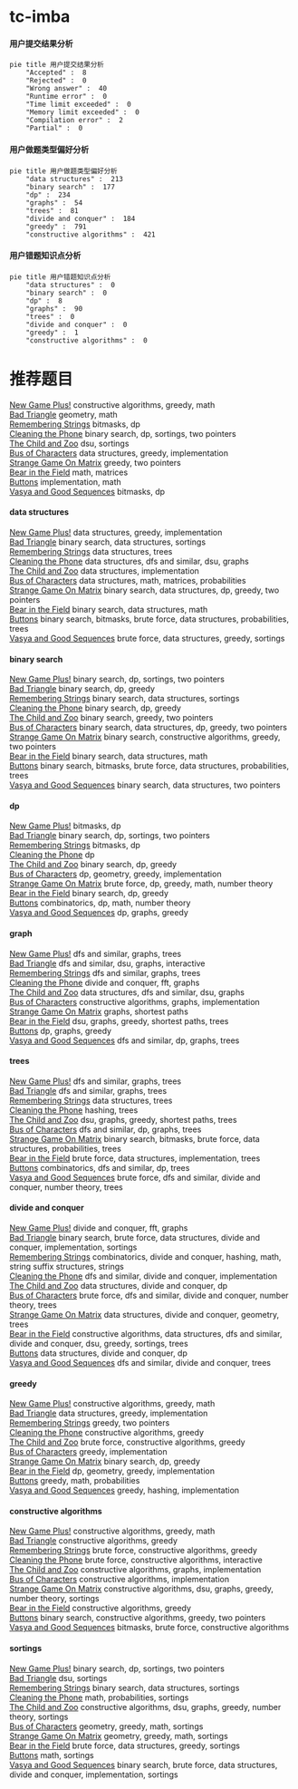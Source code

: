 # tc-imba
<!-- tabs:start -->
#### **用户提交结果分析**

```mermaid
pie title 用户提交结果分析
    "Accepted" :  8
    "Rejected" :  0
    "Wrong answer" :  40
    "Runtime error" :  0
    "Time limit exceeded" :  0
    "Memory limit exceeded" :  0
    "Compilation error" :  2
    "Partial" :  0
```
#### **用户做题类型偏好分析**

```mermaid
pie title 用户做题类型偏好分析
    "data structures" :  213
    "binary search" :  177
    "dp" :  234
    "graphs" :  54
    "trees" :  81
    "divide and conquer" :  184
    "greedy" :  791
    "constructive algorithms" :  421
```
#### **用户错题知识点分析**

```mermaid
pie title 用户错题知识点分析
    "data structures" :  0
    "binary search" :  0
    "dp" :  8
    "graphs" :  90
    "trees" :  0
    "divide and conquer" :  0
    "greedy" :  1
    "constructive algorithms" :  0
```
<!-- tabs:end -->
# 推荐题目
[New Game Plus!](https://codeforces.com/contest/1457/problem/E)		constructive algorithms,
                        greedy,
                        math		  
[Bad Triangle](http://codeforces.com/problemset/problem/1398/A)		geometry,
                        math		  
[Remembering Strings](http://codeforces.com/problemset/problem/543/C)		bitmasks,
                        dp		  
[Cleaning the Phone](http://codeforces.com/problemset/problem/1475/D)		binary search,
                        dp,
                        sortings,
                        two pointers		  
[The Child and Zoo](https://codeforces.com/contest/438/problem/B)		dsu,
                        sortings		  
[Bus of Characters](http://codeforces.com/problemset/problem/982/B)		data structures,
                        greedy,
                        implementation		  
[Strange Game On Matrix](http://codeforces.com/problemset/problem/873/C)		greedy,
                        two pointers		  
[Bear in the Field](http://codeforces.com/problemset/problem/385/E)		math,
                        matrices		  
[Buttons](http://codeforces.com/problemset/problem/268/B)		implementation,
                        math		  
[Vasya and Good Sequences](http://codeforces.com/problemset/problem/1030/E)		bitmasks,
                        dp		  
<!-- tabs:start -->
#### **data structures**
[New Game Plus!](http://codeforces.com/problemset/problem/982/B)		data structures,
                        greedy,
                        implementation		  
[Bad Triangle](http://codeforces.com/problemset/problem/198/E)		binary search,
                        data structures,
                        sortings		  
[Remembering Strings](http://codeforces.com/problemset/problem/1344/E)		data structures,
                        trees		  
[Cleaning the Phone](http://codeforces.com/problemset/problem/920/E)		data structures,
                        dfs and similar,
                        dsu,
                        graphs		  
[The Child and Zoo](https://codeforces.com/contest/462/problem/E)		data structures,
                        implementation		  
[Bus of Characters](http://codeforces.com/problemset/problem/1286/D)		data structures,
                        math,
                        matrices,
                        probabilities		  
[Strange Game On Matrix](http://codeforces.com/problemset/problem/1492/C)		binary search,
                        data structures,
                        dp,
                        greedy,
                        two pointers		  
[Bear in the Field](http://codeforces.com/problemset/problem/1490/G)		binary search,
                        data structures,
                        math		  
[Buttons](http://codeforces.com/problemset/problem/1479/D)		binary search,
                        bitmasks,
                        brute force,
                        data structures,
                        probabilities,
                        trees		  
[Vasya and Good Sequences](http://codeforces.com/problemset/problem/1497/A)		brute force,
                        data structures,
                        greedy,
                        sortings		  
#### **binary search**
[New Game Plus!](http://codeforces.com/problemset/problem/1475/D)		binary search,
                        dp,
                        sortings,
                        two pointers		  
[Bad Triangle](http://codeforces.com/problemset/problem/679/B)		binary search,
                        dp,
                        greedy		  
[Remembering Strings](http://codeforces.com/problemset/problem/198/E)		binary search,
                        data structures,
                        sortings		  
[Cleaning the Phone](http://codeforces.com/problemset/problem/727/F)		binary search,
                        dp,
                        greedy		  
[The Child and Zoo](http://codeforces.com/problemset/problem/609/D)		binary search,
                        greedy,
                        two pointers		  
[Bus of Characters](http://codeforces.com/problemset/problem/1492/C)		binary search,
                        data structures,
                        dp,
                        greedy,
                        two pointers		  
[Strange Game On Matrix](http://codeforces.com/problemset/problem/1463/D)		binary search,
                        constructive algorithms,
                        greedy,
                        two pointers		  
[Bear in the Field](http://codeforces.com/problemset/problem/1490/G)		binary search,
                        data structures,
                        math		  
[Buttons](http://codeforces.com/problemset/problem/1479/D)		binary search,
                        bitmasks,
                        brute force,
                        data structures,
                        probabilities,
                        trees		  
[Vasya and Good Sequences](http://codeforces.com/problemset/problem/1436/E)		binary search,
                        data structures,
                        two pointers		  
#### **dp**
[New Game Plus!](http://codeforces.com/problemset/problem/543/C)		bitmasks,
                        dp		  
[Bad Triangle](http://codeforces.com/problemset/problem/1475/D)		binary search,
                        dp,
                        sortings,
                        two pointers		  
[Remembering Strings](http://codeforces.com/problemset/problem/1030/E)		bitmasks,
                        dp		  
[Cleaning the Phone](http://codeforces.com/problemset/problem/1142/D)		dp		  
[The Child and Zoo](http://codeforces.com/problemset/problem/679/B)		binary search,
                        dp,
                        greedy		  
[Bus of Characters](http://codeforces.com/problemset/problem/671/A)		dp,
                        geometry,
                        greedy,
                        implementation		  
[Strange Game On Matrix](http://codeforces.com/problemset/problem/891/A)		brute force,
                        dp,
                        greedy,
                        math,
                        number theory		  
[Bear in the Field](http://codeforces.com/problemset/problem/727/F)		binary search,
                        dp,
                        greedy		  
[Buttons](http://codeforces.com/problemset/problem/1174/E)		combinatorics,
                        dp,
                        math,
                        number theory		  
[Vasya and Good Sequences](http://codeforces.com/problemset/problem/1476/C)		dp,
                        graphs,
                        greedy		  
#### **graph**
[New Game Plus!](http://codeforces.com/problemset/problem/825/G)		dfs and similar,
                        graphs,
                        trees		  
[Bad Triangle](http://codeforces.com/problemset/problem/750/H)		dfs and similar,
                        dsu,
                        graphs,
                        interactive		  
[Remembering Strings](http://codeforces.com/problemset/problem/369/C)		dfs and similar,
                        graphs,
                        trees		  
[Cleaning the Phone](https://codeforces.com/contest/1219/problem/B)		divide and conquer,
                        fft,
                        graphs		  
[The Child and Zoo](http://codeforces.com/problemset/problem/920/E)		data structures,
                        dfs and similar,
                        dsu,
                        graphs		  
[Bus of Characters](http://codeforces.com/problemset/problem/550/D)		constructive algorithms,
                        graphs,
                        implementation		  
[Strange Game On Matrix](http://codeforces.com/problemset/problem/666/B)		graphs,
                        shortest paths		  
[Bear in the Field](http://codeforces.com/problemset/problem/1245/D)		dsu,
                        graphs,
                        greedy,
                        shortest paths,
                        trees		  
[Buttons](http://codeforces.com/problemset/problem/1476/C)		dp,
                        graphs,
                        greedy		  
[Vasya and Good Sequences](http://codeforces.com/problemset/problem/682/C)		dfs and similar,
                        dp,
                        graphs,
                        trees		  
#### **trees**
[New Game Plus!](http://codeforces.com/problemset/problem/825/G)		dfs and similar,
                        graphs,
                        trees		  
[Bad Triangle](http://codeforces.com/problemset/problem/369/C)		dfs and similar,
                        graphs,
                        trees		  
[Remembering Strings](http://codeforces.com/problemset/problem/1344/E)		data structures,
                        trees		  
[Cleaning the Phone](http://codeforces.com/problemset/problem/1252/F)		hashing,
                        trees		  
[The Child and Zoo](http://codeforces.com/problemset/problem/1245/D)		dsu,
                        graphs,
                        greedy,
                        shortest paths,
                        trees		  
[Bus of Characters](http://codeforces.com/problemset/problem/682/C)		dfs and similar,
                        dp,
                        graphs,
                        trees		  
[Strange Game On Matrix](http://codeforces.com/problemset/problem/1479/D)		binary search,
                        bitmasks,
                        brute force,
                        data structures,
                        probabilities,
                        trees		  
[Bear in the Field](http://codeforces.com/problemset/problem/1511/C)		brute force,
                        data structures,
                        implementation,
                        trees		  
[Buttons](http://codeforces.com/problemset/problem/1499/F)		combinatorics,
                        dfs and similar,
                        dp,
                        trees		  
[Vasya and Good Sequences](http://codeforces.com/problemset/problem/1491/E)		brute force,
                        dfs and similar,
                        divide and conquer,
                        number theory,
                        trees		  
#### **divide and conquer**
[New Game Plus!](https://codeforces.com/contest/1219/problem/B)		divide and conquer,
                        fft,
                        graphs		  
[Bad Triangle](http://codeforces.com/problemset/problem/1461/D)		binary search,
                        brute force,
                        data structures,
                        divide and conquer,
                        implementation,
                        sortings		  
[Remembering Strings](http://codeforces.com/problemset/problem/1466/G)		combinatorics,
                        divide and conquer,
                        hashing,
                        math,
                        string suffix structures,
                        strings		  
[Cleaning the Phone](http://codeforces.com/problemset/problem/1490/D)		dfs and similar,
                        divide and conquer,
                        implementation		  
[The Child and Zoo](https://codeforces.com/contest/1483/problem/C)		data structures,
                        divide and conquer,
                        dp		  
[Bus of Characters](http://codeforces.com/problemset/problem/1491/E)		brute force,
                        dfs and similar,
                        divide and conquer,
                        number theory,
                        trees		  
[Strange Game On Matrix](http://codeforces.com/problemset/problem/1303/G)		data structures,
                        divide and conquer,
                        geometry,
                        trees		  
[Bear in the Field](http://codeforces.com/problemset/problem/1494/D)		constructive algorithms,
                        data structures,
                        dfs and similar,
                        divide and conquer,
                        dsu,
                        greedy,
                        sortings,
                        trees		  
[Buttons](http://codeforces.com/problemset/problem/1482/E)		data structures,
                        divide and conquer,
                        dp		  
[Vasya and Good Sequences](http://codeforces.com/problemset/problem/566/C)		dfs and similar,
                        divide and conquer,
                        trees		  
#### **greedy**
[New Game Plus!](https://codeforces.com/contest/1457/problem/E)		constructive algorithms,
                        greedy,
                        math		  
[Bad Triangle](http://codeforces.com/problemset/problem/982/B)		data structures,
                        greedy,
                        implementation		  
[Remembering Strings](http://codeforces.com/problemset/problem/873/C)		greedy,
                        two pointers		  
[Cleaning the Phone](http://codeforces.com/problemset/problem/508/C)		constructive algorithms,
                        greedy		  
[The Child and Zoo](http://codeforces.com/problemset/problem/246/C)		brute force,
                        constructive algorithms,
                        greedy		  
[Bus of Characters](http://codeforces.com/problemset/problem/910/B)		greedy,
                        implementation		  
[Strange Game On Matrix](http://codeforces.com/problemset/problem/679/B)		binary search,
                        dp,
                        greedy		  
[Bear in the Field](http://codeforces.com/problemset/problem/671/A)		dp,
                        geometry,
                        greedy,
                        implementation		  
[Buttons](https://codeforces.com/contest/443/problem/D)		greedy,
                        math,
                        probabilities		  
[Vasya and Good Sequences](http://codeforces.com/problemset/problem/463/C)		greedy,
                        hashing,
                        implementation		  
#### **constructive algorithms**
[New Game Plus!](https://codeforces.com/contest/1457/problem/E)		constructive algorithms,
                        greedy,
                        math		  
[Bad Triangle](http://codeforces.com/problemset/problem/508/C)		constructive algorithms,
                        greedy		  
[Remembering Strings](http://codeforces.com/problemset/problem/246/C)		brute force,
                        constructive algorithms,
                        greedy		  
[Cleaning the Phone](http://codeforces.com/problemset/problem/753/C)		brute force,
                        constructive algorithms,
                        interactive		  
[The Child and Zoo](http://codeforces.com/problemset/problem/550/D)		constructive algorithms,
                        graphs,
                        implementation		  
[Bus of Characters](http://codeforces.com/problemset/problem/1513/A)		constructive algorithms,
                        implementation		  
[Strange Game On Matrix](http://codeforces.com/problemset/problem/1513/D)		constructive algorithms,
                        dsu,
                        graphs,
                        greedy,
                        number theory,
                        sortings		  
[Bear in the Field](http://codeforces.com/problemset/problem/1493/A)		constructive algorithms,
                        greedy		  
[Buttons](http://codeforces.com/problemset/problem/1463/D)		binary search,
                        constructive algorithms,
                        greedy,
                        two pointers		  
[Vasya and Good Sequences](https://codeforces.com/contest/1456/problem/B)		bitmasks,
                        brute force,
                        constructive algorithms		  
#### **sortings**
[New Game Plus!](http://codeforces.com/problemset/problem/1475/D)		binary search,
                        dp,
                        sortings,
                        two pointers		  
[Bad Triangle](https://codeforces.com/contest/438/problem/B)		dsu,
                        sortings		  
[Remembering Strings](http://codeforces.com/problemset/problem/198/E)		binary search,
                        data structures,
                        sortings		  
[Cleaning the Phone](http://codeforces.com/problemset/problem/268/E)		math,
                        probabilities,
                        sortings		  
[The Child and Zoo](http://codeforces.com/problemset/problem/1513/D)		constructive algorithms,
                        dsu,
                        graphs,
                        greedy,
                        number theory,
                        sortings		  
[Bus of Characters](https://codeforces.com/contest/1496/problem/C)		geometry,
                        greedy,
                        math,
                        sortings		  
[Strange Game On Matrix](http://codeforces.com/problemset/problem/1495/A)		geometry,
                        greedy,
                        math,
                        sortings		  
[Bear in the Field](http://codeforces.com/problemset/problem/1497/A)		brute force,
                        data structures,
                        greedy,
                        sortings		  
[Buttons](http://codeforces.com/problemset/problem/1427/A)		math,
                        sortings		  
[Vasya and Good Sequences](http://codeforces.com/problemset/problem/1461/D)		binary search,
                        brute force,
                        data structures,
                        divide and conquer,
                        implementation,
                        sortings		  
<!-- tabs:end -->
